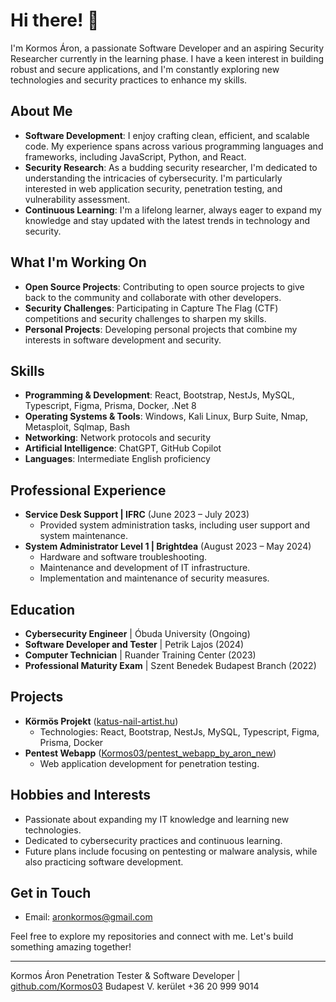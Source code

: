 # Hi there! 👋

I'm Kormos Áron, a passionate Software Developer and an aspiring Security Researcher currently in the learning phase. I have a keen interest in building robust and secure applications, and I'm constantly exploring new technologies and security practices to enhance my skills.

## About Me
- **Software Development**: I enjoy crafting clean, efficient, and scalable code. My experience spans across various programming languages and frameworks, including JavaScript, Python, and React.
- **Security Research**: As a budding security researcher, I'm dedicated to understanding the intricacies of cybersecurity. I'm particularly interested in web application security, penetration testing, and vulnerability assessment.
- **Continuous Learning**: I'm a lifelong learner, always eager to expand my knowledge and stay updated with the latest trends in technology and security.

## What I'm Working On
- **Open Source Projects**: Contributing to open source projects to give back to the community and collaborate with other developers.
- **Security Challenges**: Participating in Capture The Flag (CTF) competitions and security challenges to sharpen my skills.
- **Personal Projects**: Developing personal projects that combine my interests in software development and security.

## Skills
- **Programming & Development**: React, Bootstrap, NestJs, MySQL, Typescript, Figma, Prisma, Docker, .Net 8
- **Operating Systems & Tools**: Windows, Kali Linux, Burp Suite, Nmap, Metasploit, Sqlmap, Bash
- **Networking**: Network protocols and security
- **Artificial Intelligence**: ChatGPT, GitHub Copilot
- **Languages**: Intermediate English proficiency

## Professional Experience
- **Service Desk Support | IFRC** (June 2023 – July 2023)
  - Provided system administration tasks, including user support and system maintenance.
- **System Administrator Level 1 | Brightdea** (August 2023 – May 2024)
  - Hardware and software troubleshooting.
  - Maintenance and development of IT infrastructure.
  - Implementation and maintenance of security measures.

## Education
- **Cybersecurity Engineer** | Óbuda University (Ongoing)
- **Software Developer and Tester** | Petrik Lajos (2024)
- **Computer Technician** | Ruander Training Center (2023)
- **Professional Maturity Exam** | Szent Benedek Budapest Branch (2022)

## Projects
- **Körmös Projekt** ([katus-nail-artist.hu](http://katus-nail-artist.hu))
  - Technologies: React, Bootstrap, NestJs, MySQL, Typescript, Figma, Prisma, Docker
- **Pentest Webapp** ([Kormos03/pentest_webapp_by_aron_new](https://github.com/Kormos03/pentest_webapp_by_aron_new))
  - Web application development for penetration testing.

## Hobbies and Interests
- Passionate about expanding my IT knowledge and learning new technologies.
- Dedicated to cybersecurity practices and continuous learning.
- Future plans include focusing on pentesting or malware analysis, while also practicing software development.

## Get in Touch
- Email: aronkormos@gmail.com

Feel free to explore my repositories and connect with me. Let's build something amazing together!

---

Kormos Áron
Penetration Tester & Software Developer | [github.com/Kormos03](https://github.com/Kormos03)
Budapest V. kerület
+36 20 999 9014
